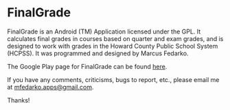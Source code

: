 FinalGrade
==========

FinalGrade is an Android (TM) Application licensed under the GPL. It
calculates final grades in courses based on quarter and exam grades,
and is designed to work with grades in the Howard County Public School
System (HCPSS).
It was programmed and designed by Marcus Fedarko.

The Google Play page for FinalGrade can be found [here](http://play.google.com/store/apps/details?id=com.mfedarko.finalgrade).

If you have any comments, criticisms, bugs to report, etc., please
email me at mfedarko.apps@gmail.com.

Thanks!
